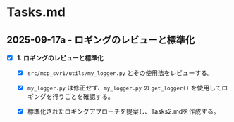 # Tasks.md

## 2025-09-17a - ロギングのレビューと標準化

- [x] **1. ロギングのレビューと標準化**
  - [x] `src/mcp_svr1/utils/my_logger.py` とその使用法をレビューする。
  - [x] `my_logger.py` は修正せず、`my_logger.py` の `get_logger()` を使用してロギングを行うことを確認する。
  - [x] 標準化されたロギングアプローチを提案し、Tasks2.mdを作成する。


